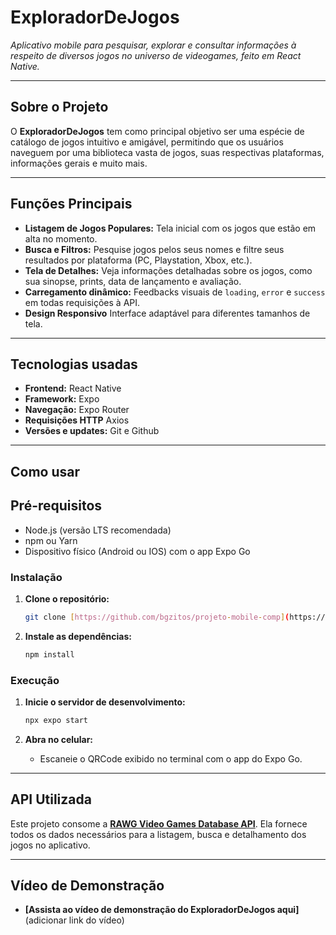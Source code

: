 # ExploradorDeJogos

*Aplicativo mobile para pesquisar, explorar e consultar informações à respeito de diversos jogos no universo de videogames, feito em React Native.*

---

## Sobre o Projeto

O **ExploradorDeJogos** tem como principal objetivo ser uma espécie de catálogo de jogos intuitivo e amigável, permitindo que os usuários naveguem por uma biblioteca vasta de jogos, suas respectivas plataformas, informações gerais e muito mais.

---

## Funções Principais

* **Listagem de Jogos Populares:** Tela inicial com os jogos que estão em alta no momento.
* **Busca e Filtros:** Pesquise jogos pelos seus nomes e filtre seus resultados por plataforma (PC, Playstation, Xbox, etc.).
* **Tela de Detalhes:** Veja informações detalhadas sobre os jogos, como sua sinopse, prints, data de lançamento e avaliação.
* **Carregamento dinâmico:** Feedbacks visuais de `loading`, `error` e `success` em todas requisições à API.
* **Design Responsivo** Interface adaptável para diferentes tamanhos de tela.

---

## Tecnologias usadas

* **Frontend:** React Native
* **Framework:** Expo
* **Navegação:** Expo Router
* **Requisições HTTP** Axios
* **Versões e updates:** Git e Github

---

## Como usar

## Pré-requisitos

* Node.js (versão LTS recomendada)
* npm ou Yarn
* Dispositivo físico (Android ou IOS) com o app Expo Go

### Instalação

1. **Clone o repositório:**
    ```bash
    git clone [https://github.com/bgzitos/projeto-mobile-comp](https://github.com/bgzitos/projeto-mobile-comp)
    ```

2. **Instale as dependências:**
    ```bash
    npm install
    ```

### Execução

1. **Inicie o servidor de desenvolvimento:**
    ```bash
    npx expo start
    ```

2. **Abra no celular:**
    * Escaneie o QRCode exibido no terminal com o app do Expo Go.

---

## API Utilizada

Este projeto consome a [**RAWG Video Games Database API**](https://rawg.io/apidocs). 
Ela fornece todos os dados necessários para a listagem, busca e detalhamento dos jogos no aplicativo.

--- 

## Vídeo de Demonstração

* **[Assista ao vídeo de demonstração do ExploradorDeJogos aqui]**(adicionar link do vídeo)